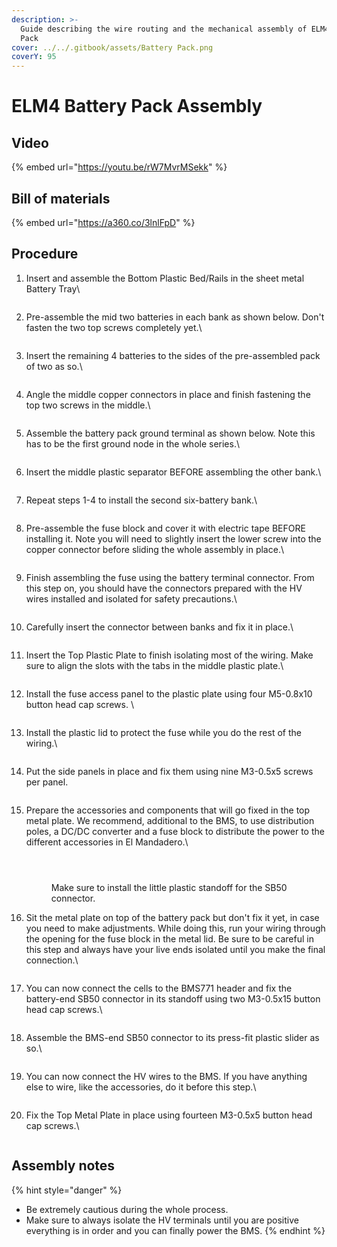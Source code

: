 ```yaml
---
description: >-
  Guide describing the wire routing and the mechanical assembly of ELM4 Battery
  Pack
cover: ../../.gitbook/assets/Battery Pack.png
coverY: 95
---
```


# ELM4 Battery Pack Assembly

## Video

{% embed url="https://youtu.be/rW7MvrMSekk" %}

## Bill of materials

{% embed url="https://a360.co/3lnlFpD" %}

## Procedure

1.  Insert and assemble the Bottom Plastic Bed/Rails in the sheet metal Battery Tray\


    <figure><img src="../../.gitbook/assets/image (36).png" alt=""><figcaption></figcaption></figure>
2.  Pre-assemble the mid two batteries in each bank as shown below. Don't fasten the two top screws completely yet.\


    <figure><img src="../../.gitbook/assets/image (5) (1).png" alt=""><figcaption></figcaption></figure>
3.  Insert the remaining 4 batteries to the sides of the pre-assembled pack of two as so.\


    <figure><img src="../../.gitbook/assets/ELM4 Battery Module Assembly - frame at 0m20s.jpg" alt=""><figcaption></figcaption></figure>
4.  Angle the middle copper connectors in place and finish fastening the top two screws in the middle.\


    <figure><img src="../../.gitbook/assets/image (1) (1) (1).png" alt=""><figcaption></figcaption></figure>
5.  Assemble the battery pack ground terminal as shown below. Note this has to be the first ground node in the whole series.\


    <figure><img src="../../.gitbook/assets/image (3) (4).png" alt=""><figcaption></figcaption></figure>
6.  Insert the middle plastic separator BEFORE assembling the other bank.\


    <figure><img src="../../.gitbook/assets/image (11).png" alt=""><figcaption></figcaption></figure>
7.  Repeat steps 1-4 to install the second six-battery bank.\




    <figure><img src="../../.gitbook/assets/ELM4 Battery Module Assembly - frame at 0m42s.jpg" alt=""><figcaption></figcaption></figure>
8.  Pre-assemble the fuse block and cover it with electric tape BEFORE installing it. Note you will need to slightly insert the lower screw into the copper connector before sliding the whole assembly in place.\


    <figure><img src="../../.gitbook/assets/ezgif.com-video-to-gif (3).gif" alt=""><figcaption></figcaption></figure>
9.  Finish assembling the fuse using the battery terminal connector. From this step on, you should have the connectors prepared with the HV wires installed and isolated for safety precautions.\


    <figure><img src="../../.gitbook/assets/image (18).png" alt=""><figcaption></figcaption></figure>
10. Carefully insert the connector between banks and fix it in place.\




    <figure><img src="../../.gitbook/assets/image (16) (3).png" alt=""><figcaption></figcaption></figure>
11. Insert the Top Plastic Plate to finish isolating most of the wiring. Make sure to align the slots with the tabs in the middle plastic plate.\


    <figure><img src="../../.gitbook/assets/ELM4 Battery Module Assembly - frame at 1m25s.jpg" alt=""><figcaption></figcaption></figure>
12. Install the fuse access panel to the plastic plate using four M5-0.8x10 button head cap screws. \


    <figure><img src="../../.gitbook/assets/image (12).png" alt=""><figcaption></figcaption></figure>
13. Install the plastic lid to protect the fuse while you do the rest of the wiring.\


    <figure><img src="../../.gitbook/assets/image (2) (1).png" alt=""><figcaption></figcaption></figure>
14. Put the side panels in place and fix them using nine M3-0.5x5 screws per panel.\
    &#x20;

    <figure><img src="../../.gitbook/assets/ELM4 Battery Module Assembly - frame at 1m48s.jpg" alt=""><figcaption></figcaption></figure>
15. Prepare the accessories and components that will go fixed in the top metal plate. We recommend, additional to the BMS, to use distribution poles, a DC/DC converter and a fuse block to distribute the power to the different accessories in El Mandadero.\




    <figure><img src="../../.gitbook/assets/ELM4 Battery Module Assembly - frame at 1m59s.jpg" alt=""><figcaption></figcaption></figure>

    <figure><img src="../../.gitbook/assets/ELM4 Battery Module Assembly - frame at 2m5s.jpg" alt=""><figcaption></figcaption></figure>

    <figure><img src="../../.gitbook/assets/ELM4 Battery Module Assembly - frame at 2m7s.jpg" alt=""><figcaption><p>Make sure to install the little plastic standoff for the SB50 connector.</p></figcaption></figure>
16. Sit the metal plate on top of the battery pack but don't fix it yet, in case you need to make adjustments. While doing this, run your wiring through the opening for the fuse block in the metal lid. Be sure to be careful in this step and always have your live ends isolated until you make the final connection.\


    <figure><img src="../../.gitbook/assets/ELM4 Battery Module Assembly - frame at 2m11s.jpg" alt=""><figcaption></figcaption></figure>
17. You can now connect the cells to the BMS771 header and fix the battery-end SB50 connector in its standoff using two M3-0.5x15 button head cap screws.\


    <figure><img src="../../.gitbook/assets/ELM4 Battery Module Assembly - frame at 2m29s.jpg" alt=""><figcaption></figcaption></figure>
18. Assemble the BMS-end SB50 connector to its press-fit plastic slider as so.\


    <figure><img src="../../.gitbook/assets/image (5).png" alt=""><figcaption></figcaption></figure>
19. You can now connect the HV wires to the BMS. If you have anything else to wire, like the accessories, do it before this step.\


    <figure><img src="../../.gitbook/assets/image (1) (1).png" alt=""><figcaption></figcaption></figure>
20. Fix the Top Metal Plate in place using fourteen M3-0.5x5 button head cap screws.\


    <figure><img src="../../.gitbook/assets/ELM4 Battery Module Assembly - frame at 2m46s.jpg" alt=""><figcaption></figcaption></figure>

## Assembly notes

{% hint style="danger" %}
* Be extremely cautious during the whole process.
* Make sure to always isolate the HV terminals until you are positive everything is in order and you can finally power the BMS.
{% endhint %}
